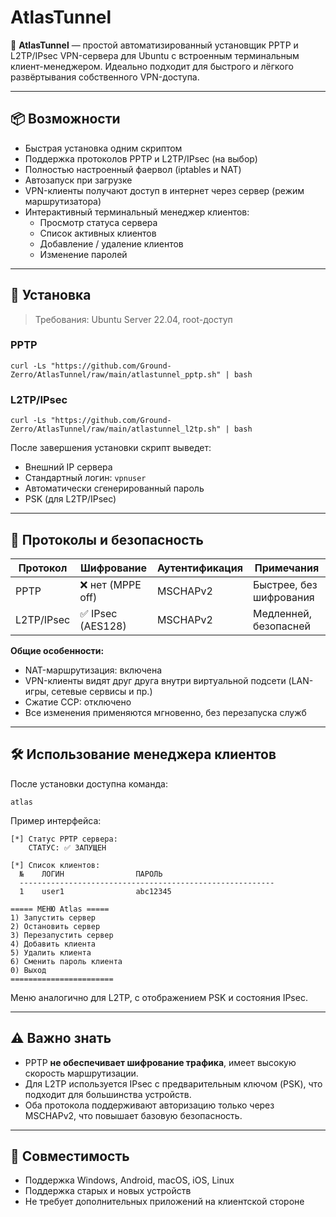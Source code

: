 # AtlasTunnel

📡 **AtlasTunnel** — простой автоматизированный установщик PPTP и L2TP/IPsec VPN-сервера для Ubuntu с встроенным терминальным клиент-менеджером. Идеально подходит для быстрого и лёгкого развёртывания собственного VPN-доступа.

---

## 📦 Возможности

- Быстрая установка одним скриптом
- Поддержка протоколов PPTP и L2TP/IPsec (на выбор)
- Полностью настроенный фаервол (iptables и NAT)
- Автозапуск при загрузке
- VPN-клиенты получают доступ в интернет через сервер (режим маршрутизатора)
- Интерактивный терминальный менеджер клиентов:
  - Просмотр статуса сервера
  - Список активных клиентов
  - Добавление / удаление клиентов
  - Изменение паролей

---

## 🚀 Установка

> Требования: Ubuntu Server 22.04, root-доступ

### PPTP

```
curl -Ls "https://github.com/Ground-Zerro/AtlasTunnel/raw/main/atlastunnel_pptp.sh" | bash
```

### L2TP/IPsec

```
curl -Ls "https://github.com/Ground-Zerro/AtlasTunnel/raw/main/atlastunnel_l2tp.sh" | bash
```

После завершения установки скрипт выведет:

- Внешний IP сервера
- Стандартный логин: `vpnuser`
- Автоматически сгенерированный пароль
- PSK (для L2TP/IPsec)

---

## 🔐 Протоколы и безопасность

| Протокол     | Шифрование        | Аутентификация | Примечания              |
|--------------|-------------------|----------------|-------------------------|
| PPTP         | ❌ нет (MPPE off) | MSCHAPv2       | Быстрее, без шифрования |
| L2TP/IPsec   | ✅ IPsec (AES128) | MSCHAPv2       | Медленней, безопасней   |

**Общие особенности:**
- NAT-маршрутизация: включена
- VPN-клиенты видят друг друга внутри виртуальной подсети (LAN-игры, сетевые сервисы и пр.)
- Сжатие CCP: отключено
- Все изменения применяются мгновенно, без перезапуска служб

---

## 🛠 Использование менеджера клиентов

После установки доступна команда:

```
atlas
```

Пример интерфейса:

```
[*] Статус PPTP сервера:
    СТАТУС: ✅ ЗАПУЩЕН

[*] Список клиентов:
  №    ЛОГИН                ПАРОЛЬ
  ---------------------------------------------------------
  1    user1                abc12345

===== МЕНЮ Atlas =====
1) Запустить сервер
2) Остановить сервер
3) Перезапустить сервер
4) Добавить клиента
5) Удалить клиента
6) Сменить пароль клиента
0) Выход
=======================
```

Меню аналогично для L2TP, с отображением PSK и состояния IPsec.

---

## ⚠ Важно знать

- PPTP **не обеспечивает шифрование трафика**, имеет высокую скорость маршрутизации.
- Для L2TP используется IPsec с предварительным ключом (PSK), что подходит для большинства устройств.
- Оба протокола поддерживают авторизацию только через MSCHAPv2, что повышает базовую безопасность.

---

## 🧩 Совместимость

- Поддержка Windows, Android, macOS, iOS, Linux
- Поддержка старых и новых устройств
- Не требует дополнительных приложений на клиентской стороне

